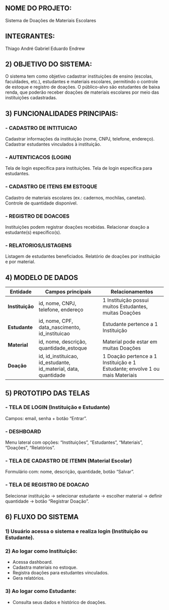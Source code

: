 ## NOME DO PROJETO:
   Sistema de Doações de Materiais Escolares

## INTEGRANTES:
  Thiago
  André
  Gabriel
  Eduardo
  Endrew

## 2) OBJETIVO DO SISTEMA:
   O sistema tem como objetivo cadastrar instituições de ensino (escolas, faculdades, etc.), estudantes e materiais escolares, permitindo o controle de estoque e registro de doações.
   O público-alvo são estudantes de baixa renda, que poderão receber doações de materiais escolares por meio das instituições cadastradas.

## 3) FUNCIONALIDADES PRINCIPAIS:
### - CADASTRO DE INTITUICAO
   Cadastrar informações da instituição (nome, CNPJ, telefone, endereço).
   Cadastrar estudantes vinculados à instituição.

### - AUTENTICACOS (LOGIN)
   Tela de login específica para instituições.
   Tela de login específica para estudantes.

### - CADASTRO DE ITENS EM ESTOQUE
   Cadastro de materiais escolares (ex.: cadernos, mochilas, canetas).
   Controle de quantidade disponível.

### - REGISTRO DE DOACOES
   Instituições podem registrar doações recebidas.
   Relacionar doação a estudante(s) específico(s).

### - RELATORIOS/LISTAGENS
   Listagem de estudantes beneficiados.
   Relatório de doações por instituição e por material.

## 4) MODELO DE DADOS
| Entidade        | Campos principais                                               | Relacionamentos                                                              |
|-----------------|-----------------------------------------------------------------|------------------------------------------------------------------------------|
| **Instituição** | id, nome, CNPJ, telefone, endereço                              | 1 Instituição possui muitos Estudantes, muitas Doações                       |
| **Estudante**   | id, nome, CPF, data_nascimento, id_instituicao                  | Estudante pertence a 1 Instituição                                          |
| **Material**    | id, nome, descrição, quantidade_estoque                         | Material pode estar em muitas Doações                                        |
| **Doação**      | id, id_instituicao, id_estudante, id_material, data, quantidade | 1 Doação pertence a 1 Instituição e 1 Estudante; envolve 1 ou mais Materiais |

	
## 5) PROTOTIPO DAS TELAS
### - TELA DE LOGIN (Instituição e Estudante)
   Campos: email, senha + botão “Entrar”.

### - DESHBOARD
   Menu lateral com opções: “Instituições”, “Estudantes”, “Materiais”, “Doações”, “Relatórios”.

### - TELA DE CADASTRO DE ITEMN (Material Escolar)
   Formulário com: nome, descrição, quantidade, botão “Salvar”.

### - TELA DE REGISTRO DE DOACAO
   Selecionar instituição → selecionar estudante → escolher material → definir quantidade → botão “Registrar Doação”.

## 6) FLUXO DO SISTEMA
  ### 1) Usuário acessa o sistema e realiza login (Instituição ou Estudante).

  ### 2) Ao logar como Instituição:
   - Acessa dashboard.
   - Cadastra materiais no estoque.
   - Registra doações para estudantes vinculados.
   - Gera relatórios.

  ### 3) Ao logar como Estudante:
   - Consulta seus dados e histórico de doações.
